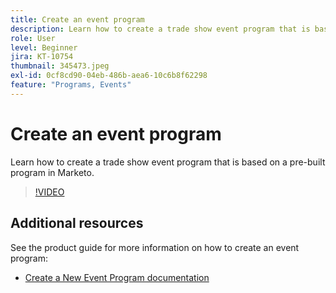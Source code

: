```yaml
---
title: Create an event program
description: Learn how to create a trade show event program that is based on a pre-built program in Marketo.
role: User
level: Beginner
jira: KT-10754
thumbnail: 345473.jpeg
exl-id: 0cf8cd90-04eb-486b-aea6-10c6b8f62298
feature: "Programs, Events"
---
```

# Create an event program

Learn how to create a trade show event program that is based on a pre-built program in Marketo.

>[!VIDEO](https://video.tv.adobe.com/v/345473/?quality=12&learn=on)

## Additional resources

See the product guide for more information on how to create an event program: 

* [ Create a New Event Program documentation](https://experienceleague.adobe.com/docs/marketo/using/product-docs/demand-generation/events/understanding-events/create-a-new-event-program.html?lang=en)
